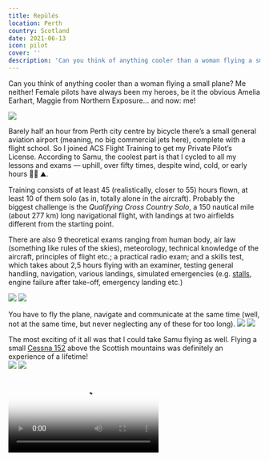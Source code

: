 ```yaml
---
title: Repülés
location: Perth
country: Scotland
date: 2021-06-13
icon: pilot
cover: ''
description: 'Can you think of anything cooler than a woman flying a small plane? Me neither! Female pilots have always been my heroes, be it the obvious Amelia Earhart, Maggie from Northern Exposure… and now: me! ✈️'
---
```


Can you think of anything cooler than a woman flying a small plane? Me neither! Female pilots have always been my heroes, be it the obvious Amelia Earhart, Maggie from Northern Exposure… and now: me!

![](/img/fly2.jpeg)

Barely half an hour from Perth city centre by bicycle there’s a small general aviation airport (meaning, no big commercial jets here), complete with a flight school. So I joined ACS Flight Training to get my Private Pilot’s License. According to Samu, the coolest part is that I cycled to all my lessons and exams — uphill, over fifty times, despite wind, cold, or early hours 🚴‍♀️ ⛰.

Training consists of at least 45 (realistically, closer to 55) hours flown, at least 10 of them solo (as in, totally alone in the aircraft). Probably the biggest challenge is the _Qualifying Cross Country Solo_, a 150 nautical mile (about 277 km) long navigational flight, with landings at two airfields different from the starting point.

There are also 9 theoretical exams ranging from human body, air law (something like rules of the skies), meteorology, technical knowledge of the aircraft, principles of flight etc.; a practical radio exam; and a skills test, which takes about 2,5 hours flying with an examiner, testing general handling, navigation, various landings, simulated emergencies (e.g. [stalls](https://en.wikipedia.org/wiki/Stall_(fluid_dynamics)), engine failure after take-off, emergency landing etc.)

![](/img/fly7.jpeg)
![](/img/fly6.jpeg)

You have to fly the plane, navigate and communicate at the same time (well, not at the same time, but never neglecting any of these for too long).
![](/img/fly8.jpeg)
![](/img/fly9.jpeg)

The most exciting of it all was that I could take Samu flying as well. Flying a small [Cessna 152](https://en.wikipedia.org/wiki/Cessna_152) above the Scottish mountains was definitely an experience of a lifetime!  
![](/img/fly4.jpeg)
![](/img/fly5.jpeg)

<video src="/video/flying.mp4" poster="/video/flying.png" autoplay loop></video>
